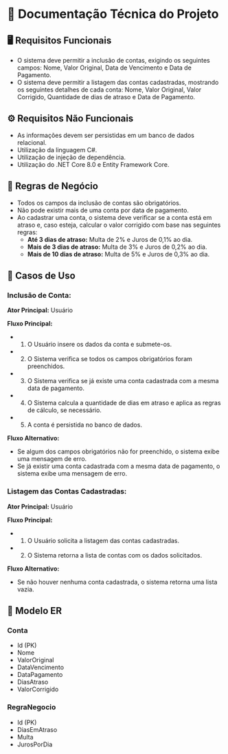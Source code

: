# 📄 Documentação Técnica do Projeto

## 🖥️ Requisitos Funcionais

- O sistema deve permitir a inclusão de contas, exigindo os seguintes campos: Nome, Valor Original, Data de Vencimento e Data de Pagamento.
- O sistema deve permitir a listagem das contas cadastradas, mostrando os seguintes detalhes de cada conta: Nome, Valor Original, Valor Corrigido, Quantidade de dias de atraso e Data de Pagamento.

## ⚙️ Requisitos Não Funcionais

- As informações devem ser persistidas em um banco de dados relacional.
- Utilização da linguagem C#.
- Utilização de injeção de dependência.
- Utilização do .NET Core 8.0 e Entity Framework Core.

## 💼 Regras de Negócio

- Todos os campos da inclusão de contas são obrigatórios.
- Não pode existir mais de uma conta por data de pagamento.
- Ao cadastrar uma conta, o sistema deve verificar se a conta está em atraso e, caso esteja, calcular o valor corrigido com base nas seguintes regras:
  - **Até 3 dias de atraso:** Multa de 2% e Juros de 0,1% ao dia.
  - **Mais de 3 dias de atraso:** Multa de 3% e Juros de 0,2% ao dia.
  - **Mais de 10 dias de atraso:** Multa de 5% e Juros de 0,3% ao dia.

## 👤 Casos de Uso

### Inclusão de Conta:

**Ator Principal:** Usuário

**Fluxo Principal:**
- 1. O Usuário insere os dados da conta e submete-os.
- 2. O Sistema verifica se todos os campos obrigatórios foram preenchidos.
- 3. O Sistema verifica se já existe uma conta cadastrada com a mesma data de pagamento.
- 4. O Sistema calcula a quantidade de dias em atraso e aplica as regras de cálculo, se necessário.
- 5. A conta é persistida no banco de dados.

**Fluxo Alternativo:**
- Se algum dos campos obrigatórios não for preenchido, o sistema exibe uma mensagem de erro.
- Se já existir uma conta cadastrada com a mesma data de pagamento, o sistema exibe uma mensagem de erro.

### Listagem das Contas Cadastradas:

**Ator Principal:** Usuário

**Fluxo Principal:**
- 1. O Usuário solicita a listagem das contas cadastradas.
- 2. O Sistema retorna a lista de contas com os dados solicitados.

**Fluxo Alternativo:**
- Se não houver nenhuma conta cadastrada, o sistema retorna uma lista vazia.

## 💾 Modelo ER

### Conta
- Id (PK)
- Nome
- ValorOriginal
- DataVencimento
- DataPagamento
- DiasAtraso
- ValorCorrigido

### RegraNegocio
- Id (PK)
- DiasEmAtraso
- Multa
- JurosPorDia
